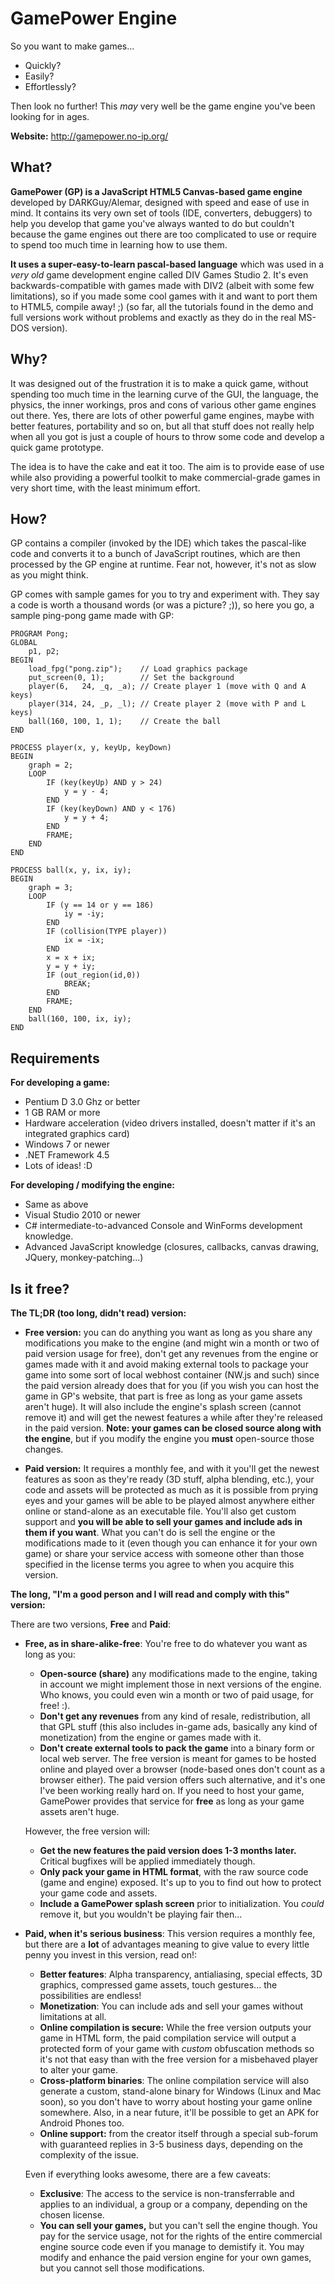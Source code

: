 # GamePower Engine

So you want to make games...

 * Quickly?
 * Easily?
 * Effortlessly?

Then look no further! This *may* very well be the game engine you've been looking for in ages.

**Website:** http://gamepower.no-ip.org/

## What?

**GamePower (GP) is a JavaScript HTML5 Canvas-based game engine** developed by DARKGuy/Alemar, designed with speed and ease of use in mind. It contains its very own set of tools (IDE, converters, debuggers) to help you develop that game you've always wanted to do but couldn't because the game engines out there are too complicated to use or require to spend too much time in learning how to use them.

**It uses a super-easy-to-learn pascal-based language** which was used in a *very old* game development engine called DIV Games Studio 2. It's even backwards-compatible with games made with DIV2 (albeit with some few limitations), so if you made some cool games with it and want to port them to HTML5, compile away! ;) (so far, all the tutorials found in the demo and full versions work without problems and exactly as they do in the real MS-DOS version).

## Why?

It was designed out of the frustration it is to make a quick game, without spending too much time in the learning curve of the GUI, the language, the physics, the inner workings, pros and cons of various other game engines out there. Yes, there are lots of other powerful game engines, maybe with better features, portability and so on, but all that stuff does not really help when all you got is just a couple of hours to throw some code and develop a quick game prototype.

The idea is to have the cake and eat it too. The aim is to provide ease of use while also providing a powerful toolkit to make commercial-grade games in very short time, with the least minimum effort.

## How?

GP contains a compiler (invoked by the IDE) which takes the pascal-like code and converts it to a bunch of JavaScript routines, which are then processed by the GP engine at runtime. Fear not, however, it's not as slow as you might think.

GP comes with sample games for you to try and experiment with. They say a code is worth a thousand words (or was a picture? ;)), so here you go, a sample ping-pong game made with GP:

```Delphi
PROGRAM Pong;
GLOBAL
    p1, p2;
BEGIN
    load_fpg("pong.zip");    // Load graphics package
    put_screen(0, 1);        // Set the background
    player(6,   24, _q, _a); // Create player 1 (move with Q and A keys)
    player(314, 24, _p, _l); // Create player 2 (move with P and L keys)
    ball(160, 100, 1, 1);    // Create the ball
END

PROCESS player(x, y, keyUp, keyDown)
BEGIN
    graph = 2;
    LOOP
        IF (key(keyUp) AND y > 24)
            y = y - 4;
        END
        IF (key(keyDown) AND y < 176)
            y = y + 4;
        END
        FRAME;
    END
END

PROCESS ball(x, y, ix, iy);
BEGIN
    graph = 3;
    LOOP
        IF (y == 14 or y == 186)
            iy = -iy;
        END
        IF (collision(TYPE player))
            ix = -ix;
        END
        x = x + ix;
        y = y + iy;
        IF (out_region(id,0))
        	BREAK;
        END
        FRAME;
    END
    ball(160, 100, ix, iy);
END
```

## Requirements

**For developing a game:**
  * Pentium D 3.0 Ghz or better
  * 1 GB RAM or more
  * Hardware acceleration (video drivers installed, doesn't matter if it's an integrated graphics card)
  * Windows 7 or newer
  * .NET Framework 4.5
  * Lots of ideas! :D

**For developing / modifying the engine:**
  * Same as above
  * Visual Studio 2010 or newer
  * C# intermediate-to-advanced Console and WinForms development knowledge.
  * Advanced JavaScript knowledge (closures, callbacks, canvas drawing, JQuery, monkey-patching...)

## Is it free?

**The TL;DR (too long, didn't read) version:**

  * **Free version:** you can do anything you want as long as you share any modifications you make to the engine (and might win a month or two of paid version usage for free), don't get any revenues from the engine or games made with it and avoid making external tools to package your game into some sort of local webhost container (NW.js and such) since the paid version already does that for you (if you wish you can host the game in GP's website, that part is free as long as your game assets aren't huge). It will also include the engine's splash screen (cannot remove it) and will get the newest features a while after they're released in the paid version. **Note: your games can be closed source along with the engine**, but if you modify the engine you **must** open-source those changes.


  * **Paid version:** It requires a monthly fee, and with it you'll get the newest features as soon as they're ready (3D stuff, alpha blending, etc.), your code and assets will be protected as much as it is possible from prying eyes and your games will be able to be played almost anywhere either online or stand-alone as an executable file. You'll also get custom support and **you will be able to sell your games and include ads in them if you want**. What you can't do is sell the engine or the modifications made to it (even though you can enhance it for your own game) or share your service access with someone other than those specified in the license terms you agree to when you acquire this version.

**The long, "I'm a good person and I will read and comply with this" version:**

There are two versions, **Free** and **Paid**:

 * **Free, as in share-alike-free**: You're free to do whatever you want as long as you:
   * **Open-source (share)** any modifications made to the engine, taking in account we might implement those in next versions of the engine. Who knows, you could even win a month or two of paid usage, for free! :).
   * **Don't get any revenues** from any kind of resale, redistribution, all that GPL stuff (this also includes in-game ads, basically any kind of monetization) from the engine or games made with it.
   * **Don't create external tools to pack the game** into a binary form or local web server. The free version is meant for games to be hosted online and played over a browser (node-based ones don't count as a browser either). The paid version offers such alternative, and it's one I've been working really hard on. If you need to host your game, GamePower provides that service for **free** as long as your game assets aren't huge.
  
   However, the free version will:
   
   * **Get the new features the paid version does 1-3 months later.** Critical bugfixes will be applied immediately though.
   * **Only pack your game in HTML format**, with the raw source code (game and engine) exposed. It's up to you to find out how to protect your game code and assets.
   * **Include a GamePower splash screen** prior to initialization. You *could* remove it, but you wouldn't be playing fair then...
   
 * **Paid, when it's serious business**: This version requires a monthly fee, but there are a **lot** of advantages meaning to give value to every little penny you invest in this version, read on!:
   * **Better features**: Alpha transparency, antialiasing, special effects, 3D graphics, compressed game assets, touch gestures... the possibilities are endless!
   * **Monetization**: You can include ads and sell your games without limitations at all.
   * **Online compilation is secure:** While the free version outputs your game in HTML form, the paid compilation service will output a protected form of your game with *custom* obfuscation methods so it's not that easy than with the free version for a misbehaved player to alter your game.
   * **Cross-platform binaries**: The online compilation service will also generate a custom, stand-alone binary for Windows (Linux and Mac soon), so you don't have to worry about hosting your game online somewhere. Also, in a near future, it'll be possible to get an APK for Android Phones too.
   * **Online support:** from the creator itself through a special sub-forum with guaranteed replies in 3-5 business days, depending on the complexity of the issue. 

    Even if everything looks awesome, there are a few caveats:
  
    * **Exclusive**: The access to the service is non-transferrable and applies to an individual, a group or a company, depending on the chosen license.
    * **You can sell your games,** but you can't sell the engine though. You pay for the service usage, not for the rights of the entire commercial engine source code even if you manage to demistify it. You may modify and enhance the paid version engine for your own games, but you cannot sell those modifications.
